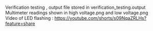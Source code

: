 Verification testing , output file stored in verification_testing.output\
Multimeter readings shown in high voltage.png and low voltage.png\
Video of LED flashing : https://youtube.com/shorts/s09NqaZRLHs?feature=share
